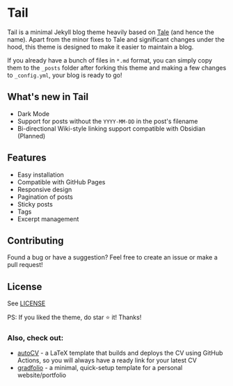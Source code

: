 # Tail

Tail is a minimal Jekyll blog theme heavily based on [Tale](https://github.com/chesterhow/tale) (and hence the name). Apart from the minor fixes to Tale and significant changes under the hood, this theme is designed to make it easier to maintain a blog.

If you already have a bunch of files in `*.md` format, you can simply copy them to the `_posts` folder after forking this theme and making a few changes to `_config.yml`, your blog is ready to go!

## What's new in Tail
- Dark Mode
- Support for posts without the `YYYY-MM-DD` in the post's filename
- Bi-directional Wiki-style linking support compatible with Obsidian (Planned)

## Features
- Easy installation
- Compatible with GitHub Pages
- Responsive design
- Pagination of posts
- Sticky posts
- Tags
- Excerpt management

## Contributing
Found a bug or have a suggestion? Feel free to create an issue or make a pull request!

## License
See [LICENSE](https://github.com/jitinnair1/tail/blob/master/LICENSE)

PS: If you liked the theme, do star :star: it! Thanks!

### Also, check out:

- [autoCV](https://github.com/jitinnair1/autocv) - a LaTeX template that builds and deploys the CV using GitHub Actions, so you will always have a ready link for your latest CV
- [gradfolio](https://github.com/jitinnair1/gradfolio) - a minimal, quick-setup template for a personal website/portfolio
